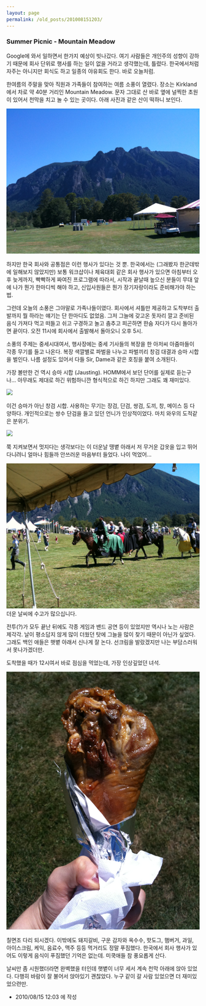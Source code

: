 ```yaml
---
layout: page
permalink: /old_posts/201008151203/
---
```


### Summer Picnic - Mountain Meadow

Google에 와서 일하면서 한가지 예상이 빗나갔다. 여기 사람들은 개인주의 성향이 강하기 때문에 회사 단위로 행사를 하는 일이 없을 거라고 생각했는데, 틀렸다. 한국에서처럼 자주는 아니지만 회식도 하고 일종의 야유회도 한다. 바로 오늘처럼.

한여름의 주말을 맞아 직원과 가족들이 참여하는 여름 소풍이 열렸다. 장소는 Kirkland에서 차로 약 40분 거리인 Mountain Meadow. 문자 그대로 산 바로 옆에 널찍한 초원이 있어서 천막을 치고 놀 수 있는 곳이다. 아래 사진과 같은 산이 떡하니 보인다.

![c0003499_4c6750add9804.jpg](201008151203/c0003499_4c6750add9804.jpg)

하지만 한국 회사와 공통점은 이런 행사가 있다는 것 뿐. 한국에서는 (그래봤자 한군데밖에 일해보지 않았지만) 보통 워크샵이나 체육대회 같은 회사 행사가 있으면 아침부터 오후 늦게까지, 빡빡하게 짜여진 프로그램에 따라서, 시작과 끝날때 높으신 분들이 무대 앞에 나가 뭔가 한마디씩 해야 하고, 신입사원들은 뭔가 장기자랑이라도 준비해가야 하는 법.

그런데 오늘의 소풍은 그야말로 가족나들이였다. 회사에서 셔틀만 제공하고 도착부터 출발까지 뭘 하라는 얘기는 단 한마디도 없었음. 그저 그늘에 갖고온 돗자리 깔고 준비된 음식 가져다 먹고 떠들고 쉬고 구경하고 놀고 춤추고 피곤하면 한숨 자다가 다시 돌아가면 끝이다. 오전 11시에 회사에서 출발해서 돌아오니 오후 5시.

소풍의 주제는 중세시대여서, 행사장에는 중세 기사들의 복장을 한 아저씨 아줌마들이 각종 무기를 들고 나온다. 복장 색깔별로 파벌을 나누고 파벌끼리 창검 대결과 승마 시합을 벌인다. 나름 설정도 있어서 다들 Sir, Dame과 같은 호칭을 붙여 소개된다.

가장 볼만한 건 역시 승마 시합 (Jausting). HOMM에서 보던 단어를 실제로 듣는구나... 아무래도 제대로 하긴 위험하니깐 형식적으로 하긴 하지만 그래도 꽤 재미있다.

<img src="img/video_notice.jpg"/>


이건 승마가 아닌 창검 시합. 사용하는 무기는 장검, 단검, 쌍검, 도끼, 창, 메이스 등 다양하다. 개인적으로는 쌍수 단검을 들고 있던 언니가 인상적이었다. 마치 와우의 도적같은 분위기.

<img src="img/video_notice.jpg"/>


쭉 지켜보면서 멋지다는 생각보다는 이 더운날 땡볕 아래서 저 무거운 갑옷을 입고 뛰어다니려니 얼마나 힘들까 안쓰러운 마음부터 들었다. 나이 먹었어...

![c0003499_4c675b54e64c1.jpg](201008151203/c0003499_4c675b54e64c1.jpg)
더운 날씨에 수고가 많으십니다.

전투(?)가 모두 끝난 뒤에도 각종 게임과 밴드 공연 등이 있었지만 역시나 노는 사람은 제각각. 날이 평소답지 않게 많이 더웠던 탓에 그늘을 많이 찾기 때문이 아닌가 싶었다. 그래도 백인 애들은 햇볕 아래서 신나게 잘 논다. 선크림을 발랐겠지만 나는 부담스러워서 못나가겠더만.

도착했을 때가 12시여서 바로 점심을 먹었는데, 가장 인상깊었던 녀석.

![c0003499_4c67576b47817.jpg](201008151203/c0003499_4c67576b47817.jpg)

칠면조 다리 되시겠다. 이밖에도 돼지갈비, 구운 감자와 옥수수, 핫도그, 햄버거, 과일, 아이스크림, 케익, 음료수, 맥주 등등 먹거리도 정말 푸짐했다. 한국에서 회사 행사가 있어도 이렇게 음식이 푸짐했던 기억은 없는데. 미쿡애들 참 풍요롭게 산다.

날씨만 좀 시원했더라면 완벽했을 터인데 햇볕이 너무 세서 계속 천막 아래에 앉아 있었다. 다행히 바람이 잘 불어서 앉아있기 괜찮았다. 누구 같이 갈 사람 있었으면 더 재미있었으련만.




- 2010/08/15 12:03 에 작성